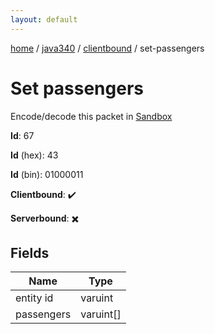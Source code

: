 ```yaml
---
layout: default
---
```


[home](/)  /  [java340](/protocol/java340)  /  [clientbound](/protocol/java340/clientbound)  /  set-passengers

# Set passengers

Encode/decode this packet in [Sandbox](../../../sandbox/java340#Clientbound.SetPassengers)

**Id**: 67

**Id** (hex): 43

**Id** (bin): 01000011

**Clientbound**: ✔️

**Serverbound**: ✖️

## Fields

Name | Type
---|---
entity id | varuint
passengers | varuint[]
